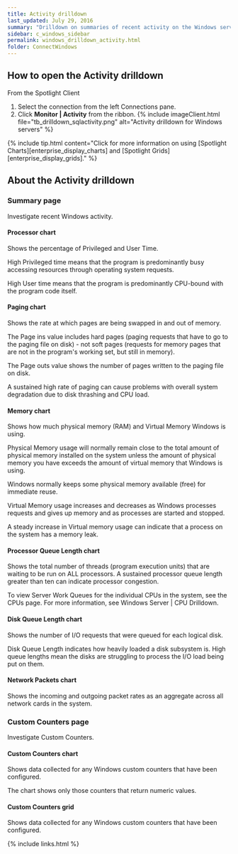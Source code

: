 ```yaml
---
title: Activity drilldown
last_updated: July 29, 2016
summary: "Drilldown on summaries of recent activity on the Windows server."
sidebar: c_windows_sidebar
permalink: windows_drilldown_activity.html
folder: ConnectWindows
---
```




## How to open the Activity drilldown

From the Spotlight Client

1. Select the connection from the left Connections pane.
2. Click **Monitor \| Activity** from the ribbon.
   {% include imageClient.html file="tb_drilldown_sqlactivity.png" alt="Activity drilldown for Windows servers" %}

{% include tip.html content="Click for more information on using [Spotlight Charts][enterprise_display_charts] and [Spotlight Grids][enterprise_display_grids]." %}


## About the Activity drilldown

### Summary page
Investigate recent Windows activity.

#### Processor chart
Shows the percentage of Privileged and User Time.

High Privileged time means that the program is predominantly busy accessing resources through operating system requests.

High User time means that the program is predominantly CPU-bound with the program code itself.

#### Paging chart
Shows the rate at which pages are being swapped in and out of memory.

The Page ins value includes hard pages (paging requests that have to go to the paging file on disk) - not soft pages (requests for memory pages that are not in the program's working set, but still in memory).

The Page outs value shows the number of pages written to the paging file on disk.

A sustained high rate of paging can cause problems with overall system degradation due to disk thrashing and CPU load.

#### Memory chart
Shows how much physical memory (RAM) and Virtual Memory Windows is using.

Physical Memory usage will normally remain close to the total amount of physical memory installed on the system unless the amount of physical memory you have exceeds the amount of virtual memory that Windows is using.

Windows normally keeps some physical memory available (free) for immediate reuse.

Virtual Memory usage increases and decreases as Windows processes requests and gives up memory and as processes are started and stopped.

A steady increase in Virtual memory usage can indicate that a process on the system has a memory leak.

#### Processor Queue Length chart
Shows the total number of threads (program execution units) that are waiting to be run on ALL processors. A sustained processor queue length greater than ten can indicate processor congestion.

To view Server Work Queues for the individual CPUs in the system, see the CPUs page. For more information, see Windows Server \| CPU Drilldown.

#### Disk Queue Length chart
Shows the number of I/O requests that were queued for each logical disk.

Disk Queue Length indicates how heavily loaded a disk subsystem is. High queue lengths mean the disks are struggling to process the I/O load being put on them.

#### Network Packets chart
Shows the incoming and outgoing packet rates as an aggregate across all network cards in the system.



### Custom Counters page
Investigate Custom Counters.

#### Custom Counters chart
Shows data collected for any Windows custom counters that have been configured.

The chart shows only those counters that return numeric values.

#### Custom Counters grid
Shows data collected for any Windows custom counters that have been configured.



{% include links.html %}

